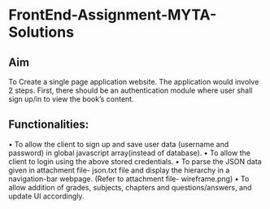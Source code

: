 # FrontEnd-Assignment-MYTA-Solutions

## Aim
To Create a single page application website. The application would involve 2 steps. First, there should be an authentication module where user shall sign up/in to view the book’s content.

## Functionalities:
• To allow the client to sign up and save user data (username and password) in global javascript array(instead of database).
• To allow the client to login using the above stored credentials.
• To parse the JSON data given in attachment file- json.txt file and display the hierarchy in a navigation-bar webpage. (Refer to attachment file- wireframe.png)
• To allow addition of grades, subjects, chapters and questions/answers, and update UI accordingly.
